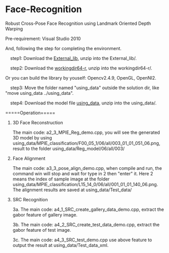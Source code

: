 # Face-Recognition
Robust Cross-Pose Face Recognition using Landmark Oriented Depth Warping 

Pre-requirement: Visual Studio 2010

And, following the step for completing the environment.

      step1: Download the <a href="https://drive.google.com/file/d/0BwJ2me84dFHIYURLRlZpZXcwMlE/view?usp=sharing">External_lib</a>, unzip into the External_lib/.

      step2: Download the <a href="https://drive.google.com/file/d/0BwJ2me84dFHIT2syY0FUWWo3QmM/view?usp=sharing">workingdir64-r</a>, unzip into the workingdir64-r/.

Or you can build the library by youself: Opencv2.4.9, OpenGL, OpenNI2.

      step3: Move the folder named "using_data" outside the solution dir, like "move using_data ../using_data".

      step4: Download the model file <a href="https://drive.google.com/file/d/0BwJ2me84dFHISHFaaGhqeml0c1U/view?usp=sharing">using_data</a>, unzip into the using_data/.

=====Operation=====

1. 3D Face Reconstruction

    The main code: a2_3_MPIE_Reg_demo.cpp, you will see the generated 3D model by using using_data/MPIE_classification/F00_05_1/06/all/003_01_01_051_06.png, result to the folder using_data/Reg_model/06/all/003/

2. Face Alignment

    The main code: a3_3_pose_align_demo.cpp, when compile and run, the command win will stop and wait for type in 2 then "enter" it. Here 2 means the index of sample image at the folder using_data/MPIE_classification/L15_14_0/06/all/001_01_01_140_06.png. The alignment results are saved at using_data/Test_data/

3. SRC Recognition

    3a. The main code: a4_1_SRC_create_gallery_data_demo.cpp, extract the gabor feature of gallery image.

    3b. The main code: a4_2_SRC_create_test_data_demo.cpp, extract the gabor feature of test image.

    3c. The main code: a4_3_SRC_test_demo.cpp use above feature to output the result at using_data/Test_data_xml.
